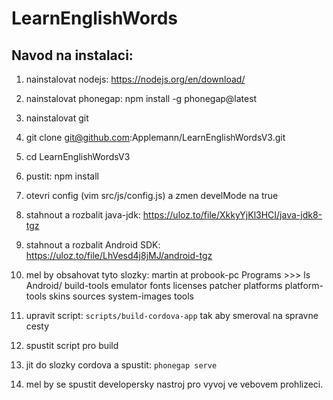 
# LearnEnglishWords

## Navod na instalaci:

1)  nainstalovat nodejs: https://nodejs.org/en/download/
2) nainstalovat phonegap: npm install -g phonegap@latest
3) nainstalovat git

4) git clone git@github.com:Applemann/LearnEnglishWordsV3.git
5) cd LearnEnglishWordsV3
6) pustit: npm install
7) otevri config (vim src/js/config.js) a zmen develMode na true

8) stahnout a rozbalit java-jdk:  https://uloz.to/file/XkkyYjKl3HCI/java-jdk8-tgz
9) stahnout a rozbalit Android SDK:  https://uloz.to/file/LhVesd4j8jMJ/android-tgz
10) mel by obsahovat tyto slozky:
    martin at probook-pc Programs >>> ls Android/
        build-tools  emulator  fonts  licenses  patcher  platforms  platform-tools  skins  sources  system-images  tools


11) upravit script: `scripts/build-cordova-app` tak aby smeroval na  spravne cesty
12) spustit script pro build

13) jit do slozky cordova a spustit: `phonegap serve`
14) mel by se spustit developersky nastroj pro vyvoj ve vebovem prohlizeci.



